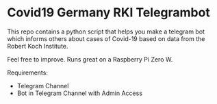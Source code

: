 # Covid19 Germany RKI Telegrambot
This repo contains a python script that helps you make a telegram bot which informs others about cases of Covid-19 based on data from the Robert Koch Institute.

Feel free to improve. Runs great on a Raspberry Pi Zero W.

Requirements:
- Telegram Channel
- Bot in Telegram Channel with Admin Access
